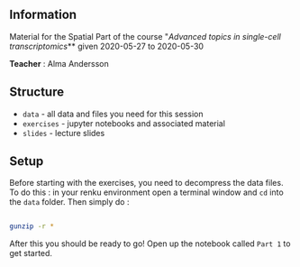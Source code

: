 ## Information

Material for the Spatial Part of the course "_Advanced topics in single-cell transcriptomics_** given 2020-05-27 to 2020-05-30

**Teacher** : Alma Andersson

## Structure

* `data` - all data and files you need for this session
* `exercises` - jupyter notebooks and associated material
* `slides` - lecture slides


## Setup 
Before starting with the exercises, you need to decompress the data files. To do this : in your renku environment open a terminal window and `cd` into the `data` folder. Then simply do :

```sh

gunzip -r *

```

After this you should be ready to go! Open up the notebook called `Part 1` to get started.

